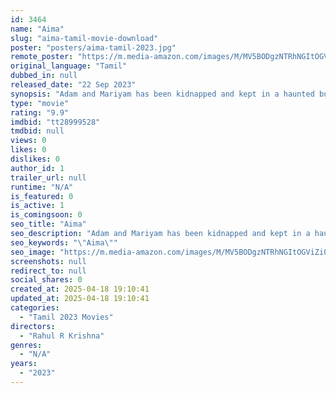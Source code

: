 ```yaml
---
id: 3464
name: "Aima"
slug: "aima-tamil-movie-download"
poster: "posters/aima-tamil-2023.jpg"
remote_poster: "https://m.media-amazon.com/images/M/MV5BODgzNTRhNGItOGViZi00NTU3LWE3YWYtOTdlYzhmMmUxNjI4XkEyXkFqcGdeQXVyMTA4MzQ4NzMw._V1_SX300.jpg"
original_language: "Tamil"
dubbed_in: null
released_date: "22 Sep 2023"
synopsis: "Adam and Mariyam has been kidnapped and kept in a haunted bungalow in the middle of the forest. How they are escaping from that house and finding the reason for their kidnap."
type: "movie"
rating: "9.9"
imdbid: "tt28999528"
tmdbid: null
views: 0
likes: 0
dislikes: 0
author_id: 1
trailer_url: null
runtime: "N/A"
is_featured: 0
is_active: 1
is_comingsoon: 0
seo_title: "Aima"
seo_description: "Adam and Mariyam has been kidnapped and kept in a haunted bungalow in the middle of the forest. How they are escaping from that house and finding the reason for their kidnap."
seo_keywords: "\"Aima\""
seo_image: "https://m.media-amazon.com/images/M/MV5BODgzNTRhNGItOGViZi00NTU3LWE3YWYtOTdlYzhmMmUxNjI4XkEyXkFqcGdeQXVyMTA4MzQ4NzMw._V1_SX300.jpg"
screenshots: null
redirect_to: null
social_shares: 0
created_at: 2025-04-18 19:10:41
updated_at: 2025-04-18 19:10:41
categories:
  - "Tamil 2023 Movies"
directors:
  - "Rahul R Krishna"
genres:
  - "N/A"
years:
  - "2023"
---
```

